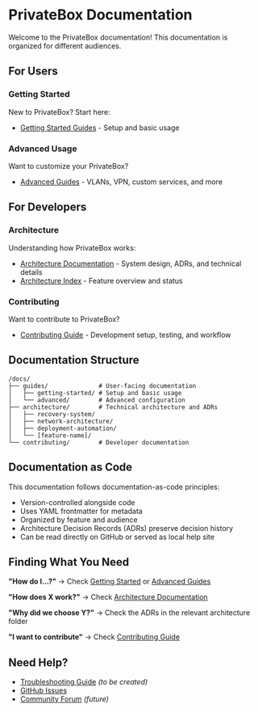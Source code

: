 # PrivateBox Documentation

Welcome to the PrivateBox documentation! This documentation is organized for different audiences.

## For Users

### Getting Started
New to PrivateBox? Start here:
- [Getting Started Guides](./guides/getting-started/) - Setup and basic usage

### Advanced Usage
Want to customize your PrivateBox?
- [Advanced Guides](./guides/advanced/) - VLANs, VPN, custom services, and more

## For Developers

### Architecture
Understanding how PrivateBox works:
- [Architecture Documentation](./architecture/) - System design, ADRs, and technical details
- [Architecture Index](./architecture/README.md) - Feature overview and status

### Contributing
Want to contribute to PrivateBox?
- [Contributing Guide](./contributing/) - Development setup, testing, and workflow

## Documentation Structure

```
/docs/
├── guides/              # User-facing documentation
│   ├── getting-started/ # Setup and basic usage
│   └── advanced/        # Advanced configuration
├── architecture/        # Technical architecture and ADRs
│   ├── recovery-system/
│   ├── network-architecture/
│   ├── deployment-automation/
│   └── [feature-name]/
└── contributing/        # Developer documentation
```

## Documentation as Code

This documentation follows documentation-as-code principles:
- Version-controlled alongside code
- Uses YAML frontmatter for metadata
- Organized by feature and audience
- Architecture Decision Records (ADRs) preserve decision history
- Can be read directly on GitHub or served as local help site

## Finding What You Need

**"How do I...?"** → Check [Getting Started](./guides/getting-started/) or [Advanced Guides](./guides/advanced/)

**"How does X work?"** → Check [Architecture Documentation](./architecture/)

**"Why did we choose Y?"** → Check the ADRs in the relevant architecture folder

**"I want to contribute"** → Check [Contributing Guide](./contributing/)

## Need Help?

- [Troubleshooting Guide](./guides/getting-started/common-issues.md) *(to be created)*
- [GitHub Issues](https://github.com/Rasped/privatebox/issues)
- [Community Forum](https://community.privatebox.io) *(future)*
